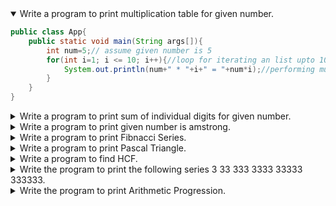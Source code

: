 
<details open>
<summary>Write a program to print multiplication table for given number.</summary>
<p>

```java
public class App{  
    public static void main(String args[]){  
        int num=5;// assume given number is 5
        for(int i=1; i <= 10; i++){//loop for iterating an list upto 10 numbers
            System.out.println(num+" * "+i+" = "+num*i);//performing multiplication and print it out here
        }
    }  
}  
```

</p>
</details> 


<details>
<summary>Write a program to print sum of individual digits for given number.</summary>
<p>

```java
public class App{  
    public static void main(String args[]){  
        int m, n, sum = 0;
        m = 456;//stroing the number in m variable
        while(m > 0) {
            n = m % 10;//performing modulo of the number
            sum = sum + n;//calculating sum of individual digits
            m = m / 10;//performing division
        }
        System.out.println("Sum of Digits:"+sum);//printing the sum of individual digits
    }  
}  
```

</p>
</details> 


<details>
<summary>Write a program to print given number is amstrong.</summary>
<p>

```java
public class App{  
    public static void main(String args[]){  
        int number , originalNumber= 371, remainder, result = 0;

        number=originalNumber ;//storing the original number in another variable

        while ( number != 0)//checking that number is equal to zero or not
        {
            remainder =  number % 10;//calculating modulus value
            result += Math.pow(remainder, 3);//calculation result
            number /= 10;//performing division
        }

        if(result == originalNumber)//checking whether the given result is equal to original number or not 
            System.out.println(originalNumber + " is an Armstrong number.");//printing if the given number is amstrong 
        else
            System.out.println(originalNumber + " is not an Armstrong number.");//printing if the given number is not an amstrong
    }  
}  
```

</p>
</details> 


<details>
<summary>Write a program to print Fibnacci Series.</summary>
<p>

```java
public class App{  
    public static void main(String args[]){  
        int n1=0,n2=1,n3,i,count=10;    
	System.out.print(n1+" "+n2); //printing first two elements  

	for(i=2;i<count;++i) {    
	  n3=n1+n2;  //adding first two elements and storing another variable  
	  System.out.print(" "+n3);  //printing the sum of first two numbers  
	  n1=n2; //storing n2 in n1
	  n2=n3;  //storing n3 in n2  
	}
    }  
}  
```

</p>
</details> 

<details>
<summary>Write a program to print Pascal Triangle.</summary>
<p>

```java
public class App{  
    public static void main(String args[]){  
       	int r, i, k, number=1, j;
	r = 4;//stroing the number of rows in r variable

	for(i=0;i<r;i++) {
		for(k=r; k>i; k--) {
			System.out.print(" ");//printin empty other than the elements in the traingle shape
		}
	number = 1;
		for(j=0;j<=i;j++) {
			 System.out.print(number+ " ");
	 number = number * (i - j) / (j + 1);//printing the elements based on considering the number of rows
		}
		System.out.println();
	}
    }  
}  
```

</p>
</details> 


<details>
<summary>Write a program to find HCF.</summary>
<p>

```java
public class App{  
    public static void main(String args[]){  
       	int a, b, x, y, t, hcf, lcm;
        Scanner scan = new Scanner(System.in);
		
        System.out.print("Enter Two Number : ");
        x = scan.nextInt();//storing first number in x
        y = scan.nextInt();//storing second number in y
		
        a = x;//stroing x in a
        b = y;//stroing y in b
		
        while(b != 0)//checking b not equal to zero
        {
            t = b;//then place b value in t
            b = a%b;//perform modulo operation
            a = t;//store t value in a
        }
		
        hcf = a;//place a value in hcf
        lcm = (x*y)/hcf;//formula for lcm 
		
        System.out.print("HCF = " +hcf);//print hcf
        System.out.print("\nLCM = " +lcm);//print lcm
        scan.close();//closing the object
    }  
}  
```

</p>
</details>

<details>
<summary>Write the program to print the following series 3 33 333 3333 33333 333333.</summary>
<p>

```java
public class PatternSeries {
	public static void main(String[] args) {
		Scanner scanner = new Scanner(System.in);
		System.out.println("Enter the N value for the series : ");
		int N = scanner.nextInt();
		
		int baseValue = 3;
		int result = 0;
		for(int i=0;i<N;i++){
			result = result + baseValue * (int)Math.pow(10, i);
			System.out.print(result+" ");
		}
		
		System.out.print("\nUsing String approach: ");
		//Alternate approach
		String s = "";
		for(int i=0;i<N;i++){
			s += "3";
			System.out.print(s+" ");
		}
		
		scanner.close();
	}
} 
```

</p>
</details> 
	
<details>
<summary>Write the program to print Arithmetic Progression.</summary>
<p>

```java
public class ArithmeticProgression {
	public static void main(String[] args) {
		Scanner scanner = new Scanner(System.in);
		System.out.println("Enter the start value of the series : ");
		int a = scanner.nextInt();
		System.out.println("Enter the common ratio : ");
		int d = scanner.nextInt();
		System.out.println("Enter the value (N) for the series : ");
		int N = scanner.nextInt();
	
		//printing the first value
		System.out.print(a+" ");
		for(int i=1;i<=N;i++){
			//current a will denote the previous value
			a = a + d;
			//new value a is calculated for the i-th iteration
			System.out.print(a+" ");
		}
		
		scanner.close();
	}
} 
```

</p>
</details> 
